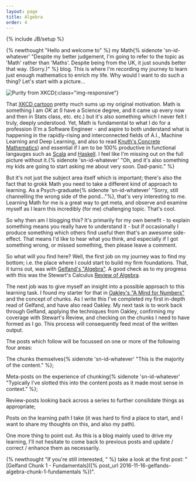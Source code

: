 ```yaml
---
layout: page
title: Algebra
order: 4
---
```

{% include JB/setup %}

{% newthought "Hello and welcome to" %} my Math{% sidenote 'sn-id-whatever' "Despite my better judgement, I'm going to refer to the topic as 'Math' rather than 'Maths'. Despite being from the UK, it just sounds better that way.  (Sorry.)" %} blog.  This is where I'm recording my journey to learn just enough mathematics to enrich my life.  Why would I want to do such a thing?  Let's start with a picture...

![Purity from XKCD](https://imgs.xkcd.com/comics/purity.png){:class="img-responsive"}

That [XKCD cartoon](https://imgs.xkcd.com/comics/purity.png) pretty much sums up my original motivation. Math is something I am _OK_ at (I have a Science degree, and it came up every now and then in Stats class, etc. etc.) but it's also something which I never felt I truly, deeply understood.  Yet, Math is fundamental to what I do for a profession (I'm a Software Engineer - and aspire to both understand what is happening in the rapidly-rising and interconnected fields of A.I., Machine Learning and Deep Learning, and also to read [Knuth's Concrete Mathematics](https://www.goodreads.com/book/show/112243.Concrete_Mathematics)) and essential if I am to be 100% productive in functional langauges such as [Scala](https://www.scala-lang.org/) and [Haskell](https://www.haskell.org/). I feel like I'm missing out on the full picture without it.{% sidenote 'sn-id-whatever' "Oh, and it's also something my kids are going to start asking me about very soon.  Dad-panic." %}


But it's not just the subject area itself which is important; there's also the fact that to grokk Math you need to take a different kind of approach to learning.  As a Psych-graduate{% sidenote 'sn-id-whatever' "Sorry, still channelling the wrong side of the pond..."%}, that's very interesting to me.  Learning Math for me is a great way to get meta, and observe and examine myself as I learn this incredibly (for me) challenging topic.  That's cool.

So why then am I blogging this? It's primarily for my own benefit - to explain something means you really have to understand it - but if occasionally I produce something which others find useful then that's an awesome side-effect.  That means I'd like to hear what you think, and especially if I got something wrong, or missed something, then please leave a comment.

So what will you find here?  Well, the first job on my journey was to find my bottom; i.e. the place where I could start to build my firm foundations.  That, it turns out, was with [Gelfand's "Algebra"](https://www.goodreads.com/book/show/20328259-algebra). A good check as to my progress with this was the Stewart's Calculus [Review of Algebra](http://www.stewartcalculus.com/data/ESSENTIAL%20CALCULUS%20Early%20Transcendentals/upfiles/ess-reviewofalgebra.pdf).  

The next job was to give myself an insight into a possible approach to this learning task.  I found my starter for that in [Oakley's "A Mind for Numbers"](https://www.goodreads.com/book/show/18693655-a-mind-for-numbers) and the concept of chunks.  As I write this I've completed my first in-depth read of Gelfand, and have also read Oakley.  My next task is to work back through Gelfand, applying the techniques from Oakley, confirming my coverage with Stewart's Review, and checking on the chunks I need to have formed as I go.  This process will consequently feed most of the written output.

The posts which follow will be focussed on one or more of the following four areas: 

The chunks themselves{% sidenote 'sn-id-whatever' "This is the majority of the content." %};

Meta-posts on the experience of chunking{% sidenote 'sn-id-whatever' "Typically I've slotted this into the content posts as it made most sense in context." %};

Review-posts looking back across a series to further consilidate things as appropriate;

Posts on the learning path I take (it was hard to find a place to start, and I want to share my thoughts on this, and also my path).

One more thing to point out. As this is a blog mainly used to drive my learning, I'll not hesitate to come back to previous posts and update / correct / enhance them as necessarily.
    
{% newthought "If you're still interested, " %} take a look at the first post: "[Gelfand Chunk 1 - Fundamentals]({% post_url 2016-11-16-gelfands-algebra-chunk-1-fundamentals %})".
